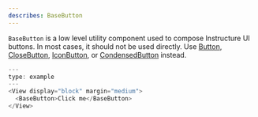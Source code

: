 ```yaml
---
describes: BaseButton
---
```


`BaseButton` is a low level utility component used to compose Instructure UI buttons. In most cases, it should not be used directly.
Use [Button](#Button), [CloseButton](#CloseButton), [IconButton](#IconButton), or [CondensedButton](#CondensedButton) instead.

```js
---
type: example
---
<View display="block" margin="medium">
  <BaseButton>Click me</BaseButton>
</View>
```
